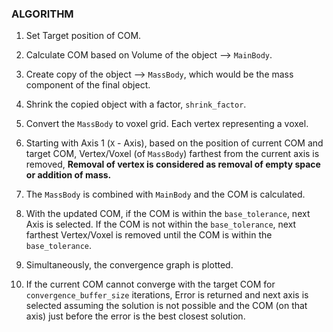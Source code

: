 ### ALGORITHM  
  
  
1. Set Target position of COM.

2. Calculate COM based on Volume of the object --> `MainBody`.
  
3. Create copy of the object --> `MassBody`, which would be the mass component of the final object.

4. Shrink the copied object with a factor, `shrink_factor`.

5. Convert the `MassBody` to voxel grid. Each vertex representing a voxel.

6. Starting with Axis 1 (`X` - Axis), based on the position of current COM and target COM, Vertex/Voxel (of `MassBody`) farthest from the current axis is removed, __Removal of vertex is considered as removal of empty space or addition of mass.__

7. The `MassBody` is combined with `MainBody` and the COM is calculated.

8. With the updated COM, if the COM is within the `base_tolerance`, next Axis is selected. If the COM is not within the `base_tolerance`, next farthest Vertex/Voxel is removed until the COM is within the `base_tolerance`.

9. Simultaneously, the convergence graph is plotted. 

10. If the current COM cannot converge with the target COM for `convergence_buffer_size` iterations, Error is returned and next axis is selected assuming the solution is not possible and the COM (on that axis) just before the error is the best closest solution.